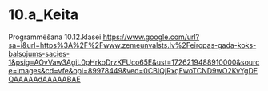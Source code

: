# 10.a_Keita
Programmēšana 10.12.klasei
https://www.google.com/url?sa=i&url=https%3A%2F%2Fwww.zemeunvalsts.lv%2Feiropas-gada-koks-balsojums-sacies-1&psig=AOvVaw3AgiL0pHrkoDrzKFUco65E&ust=1726219488910000&source=images&cd=vfe&opi=89978449&ved=0CBIQjRxqFwoTCND9wO2KvYgDFQAAAAAdAAAAABAE